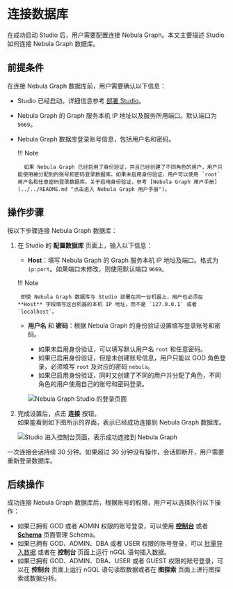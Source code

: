 # 连接数据库
<!--
在 Nebula Graph Cloud Service 上，创建 Nebula Graph 实例后，用户可以一键直连云服务版 Studio。详细信息参考 [Nebula Graph Cloud Service 用户手册](https://cloud-docs.nebula-graph.com.cn/cn/posts/manage-instances/dbaas-ug-connect-nebulastudio/ "点击进入 Nebula Graph Cloud Service 用户手册")。
-->

在成功启动 Studio 后，用户需要配置连接 Nebula Graph。本文主要描述 Studio 如何连接 Nebula Graph 数据库。

## 前提条件

在连接 Nebula Graph 数据库前，用户需要确认以下信息：

- Studio 已经启动。详细信息参考 [部署 Studio](st-ug-deploy.md)。

- Nebula Graph 的 Graph 服务本机 IP 地址以及服务所用端口。默认端口为 `9669`。

- Nebula Graph 数据库登录账号信息，包括用户名和密码。

  !!! Note
  
        如果 Nebula Graph 已经启用了身份验证，并且已经创建了不同角色的用户，用户只能使用被分配到的账号和密码登录数据库。如果未启用身份验证，用户可以使用 `root` 用户名和任意密码登录数据库。关于启用身份验证，参考 [Nebula Graph 用户手册](../../README.md "点击进入 Nebula Graph 用户手册")。

## 操作步骤

按以下步骤连接 Nebula Graph 数据库：

1. 在 Studio 的 **配置数据库** 页面上，输入以下信息：

   - **Host**：填写 Nebula Graph 的 Graph 服务本机 IP 地址及端口。格式为 `ip:port`。如果端口未修改，则使用默认端口 `9669`。

    !!! Note

        即使 Nebula Graph 数据库与 Studio 部署在同一台机器上，用户也必须在 **Host** 字段填写这台机器的本机 IP 地址，而不是 `127.0.0.1` 或者 `localhost`。

   - **用户名** 和 **密码**：根据 Nebula Graph 的身份验证设置填写登录账号和密码。
     - 如果未启用身份验证，可以填写默认用户名 `root` 和任意密码。
     - 如果已启用身份验证，但是未创建账号信息，用户只能以 GOD 角色登录，必须填写 `root` 及对应的密码 `nebula`。
     - 如果已启用身份验证，同时又创建了不同的用户并分配了角色，不同角色的用户使用自己的账号和密码登录。

      ![Nebula Graph Studio 的登录页面](../figs/st-ug-002.png "配置数据库")

2. 完成设置后，点击 **连接** 按钮。  
   如果能看到如下图所示的界面，表示已经成功连接到 Nebula Graph 数据库。

    ![Studio 进入控制台页面，表示成功连接到 Nebula Graph](../figs/st-ug-003-1.png "Nebula Graph 连接成功")

一次连接会话持续 30 分钟。如果超过 30 分钟没有操作，会话即断开，用户需要重新登录数据库。

## 后续操作

成功连接 Nebula Graph 数据库后，根据账号的权限，用户可以选择执行以下操作：

- 如果已拥有 GOD 或者 ADMIN 权限的账号登录，可以使用 [**控制台**](../quick-start/st-ug-create-schema.md) 或者 [**Schema**](../manage-schema/st-ug-crud-space.md) 页面管理 Schema。
- 如果已拥有 GOD、ADMIN、DBA 或者 USER 权限的账号登录，可以 [批量导入数据](../quick-start/st-ug-import-data.md) 或者在 **控制台** 页面上运行 nGQL 语句插入数据。
- 如果已拥有 GOD、ADMIN、DBA、USER 或者 GUEST 权限的账号登录，可以在 **控制台** 页面上运行 nGQL 语句读取数据或者在 **图探索** 页面上进行图探索或数据分析。
